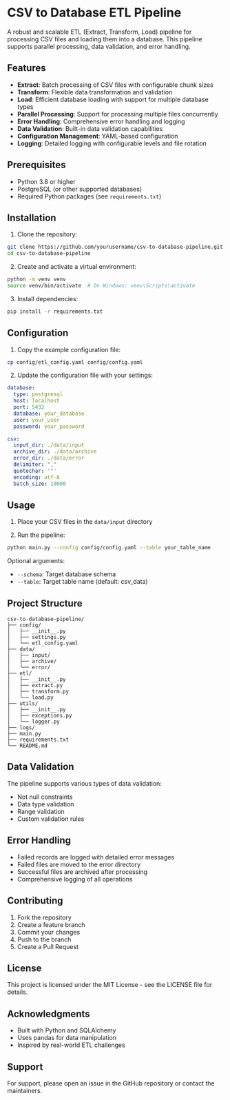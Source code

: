 # CSV to Database ETL Pipeline

A robust and scalable ETL (Extract, Transform, Load) pipeline for processing CSV files and loading them into a database. This pipeline supports parallel processing, data validation, and error handling.

## Features

- **Extract**: Batch processing of CSV files with configurable chunk sizes
- **Transform**: Flexible data transformation and validation
- **Load**: Efficient database loading with support for multiple database types
- **Parallel Processing**: Support for processing multiple files concurrently
- **Error Handling**: Comprehensive error handling and logging
- **Data Validation**: Built-in data validation capabilities
- **Configuration Management**: YAML-based configuration
- **Logging**: Detailed logging with configurable levels and file rotation

## Prerequisites

- Python 3.8 or higher
- PostgreSQL (or other supported databases)
- Required Python packages (see `requirements.txt`)

## Installation

1. Clone the repository:
```bash
git clone https://github.com/yourusername/csv-to-database-pipeline.git
cd csv-to-database-pipeline
```

2. Create and activate a virtual environment:
```bash
python -m venv venv
source venv/bin/activate  # On Windows: venv\Scripts\activate
```

3. Install dependencies:
```bash
pip install -r requirements.txt
```

## Configuration

1. Copy the example configuration file:
```bash
cp config/etl_config.yaml config/config.yaml
```

2. Update the configuration file with your settings:
```yaml
database:
  type: postgresql
  host: localhost
  port: 5432
  database: your_database
  user: your_user
  password: your_password

csv:
  input_dir: ./data/input
  archive_dir: ./data/archive
  error_dir: ./data/error
  delimiter: ","
  quotechar: '"'
  encoding: utf-8
  batch_size: 10000
```

## Usage

1. Place your CSV files in the `data/input` directory

2. Run the pipeline:
```bash
python main.py --config config/config.yaml --table your_table_name
```

Optional arguments:
- `--schema`: Target database schema
- `--table`: Target table name (default: csv_data)

## Project Structure

```
csv-to-database-pipeline/
├── config/
│   ├── __init__.py
│   ├── settings.py
│   └── etl_config.yaml
├── data/
│   ├── input/
│   ├── archive/
│   └── error/
├── etl/
│   ├── __init__.py
│   ├── extract.py
│   ├── transform.py
│   └── load.py
├── utils/
│   ├── __init__.py
│   ├── exceptions.py
│   └── logger.py
├── logs/
├── main.py
├── requirements.txt
└── README.md
```

## Data Validation

The pipeline supports various types of data validation:
- Not null constraints
- Data type validation
- Range validation
- Custom validation rules

## Error Handling

- Failed records are logged with detailed error messages
- Failed files are moved to the error directory
- Successful files are archived after processing
- Comprehensive logging of all operations

## Contributing

1. Fork the repository
2. Create a feature branch
3. Commit your changes
4. Push to the branch
5. Create a Pull Request

## License

This project is licensed under the MIT License - see the LICENSE file for details.

## Acknowledgments

- Built with Python and SQLAlchemy
- Uses pandas for data manipulation
- Inspired by real-world ETL challenges

## Support

For support, please open an issue in the GitHub repository or contact the maintainers. 